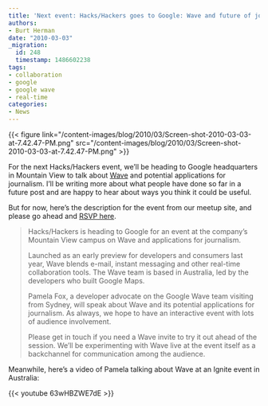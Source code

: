 ```yaml
---
title: 'Next event: Hacks/Hackers goes to Google: Wave and future of journalism'
authors:
- Burt Herman
date: "2010-03-03"
_migration:
  id: 248
  timestamp: 1486602238
tags:
- collaboration
- google
- google wave
- real-time
categories:
- News
---
```


{{< figure link="/content-images/blog/2010/03/Screen-shot-2010-03-03-at-7.42.47-PM.png" src="/content-images/blog/2010/03/Screen-shot-2010-03-03-at-7.42.47-PM.png" >}}

For the next Hacks/Hackers event, we&#8217;ll be heading to Google headquarters in Mountain View to talk about [Wave][1] and potential applications for journalism. I&#8217;ll be writing more about what people have done so far in a future post and are happy to hear about ways you think it could be useful.

But for now, here&#8217;s the description for the event from our meetup site, and please go ahead and [RSVP here][2].

> Hacks/Hackers is heading to Google for an event at the company&#8217;s Mountain View campus on Wave and applications for journalism.
> 
> Launched as an early preview for developers and consumers last year, Wave blends e-mail, instant messaging and other real-time collaboration tools. The Wave team is based in Australia, led by the developers who built Google Maps.
> 
> Pamela Fox, a developer advocate on the Google Wave team visiting from Sydney, will speak about Wave and its potential applications for journalism. As always, we hope to have an interactive event with lots of audience involvement.
> 
> Please get in touch if you need a Wave invite to try it out ahead of the session. We&#8217;ll be experimenting with Wave live at the event itself as a backchannel for communication among the audience.

Meanwhile, here&#8217;s a video of Pamela talking about Wave at an Ignite event in Australia:

{{< youtube 63wHBZWE7dE >}}

 [1]: http://wave.google.com
 [2]: http://www.meetup.com/hacksandhackers/calendar/12777892/?from=list&offset=0